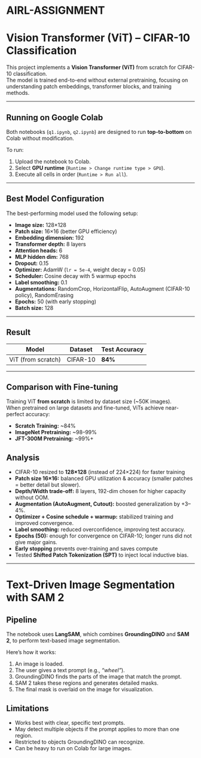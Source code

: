 # AIRL-ASSIGNMENT

# Vision Transformer (ViT) – CIFAR-10 Classification

This project implements a **Vision Transformer (ViT)** from scratch for CIFAR-10 classification.  
The model is trained end-to-end without external pretraining, focusing on understanding patch embeddings, transformer blocks, and training methods.  

---

## Running on Google Colab
Both notebooks (`q1.ipynb`, `q2.ipynb`) are designed to run **top-to-bottom** on Colab without modification.  

To run:
1. Upload the notebook to Colab.
2. Select **GPU runtime** (`Runtime > Change runtime type > GPU`).
3. Execute all cells in order (`Runtime > Run all`).

---

## Best Model Configuration
The best-performing model used the following setup:

- **Image size:** 128×128  
- **Patch size:** 16×16 (better GPU efficiency)  
- **Embedding dimension:** 192  
- **Transformer depth:** 8 layers  
- **Attention heads:** 6  
- **MLP hidden dim:** 768  
- **Dropout:** 0.15  
- **Optimizer:** AdamW (`lr = 5e-4`, weight decay = 0.05)  
- **Scheduler:** Cosine decay with 5 warmup epochs  
- **Label smoothing:** 0.1  
- **Augmentations:** RandomCrop, HorizontalFlip, AutoAugment (CIFAR-10 policy), RandomErasing  
- **Epochs:** 50 (with early stopping)  
- **Batch size:** 128  

---

## Result
| Model              | Dataset   | Test Accuracy |
|--------------------|-----------|---------------|
| ViT (from scratch) | CIFAR-10  | **84%** |

---

## Comparison with Fine-tuning
Training ViT **from scratch** is limited by dataset size (~50K images).  
When pretrained on large datasets and fine-tuned, ViTs achieve near-perfect accuracy:

- **Scratch Training:** ~84%  
- **ImageNet Pretraining:** ~98–99%  
- **JFT-300M Pretraining:** ~99%+  

## Analysis
- CIFAR-10 resized to **128×128** (instead of 224×224) for faster training
- **Patch size 16×16:** balanced GPU utilization & accuracy (smaller patches = better detail but slower).  
- **Depth/Width trade-off:** 8 layers, 192-dim chosen for higher capacity without OOM.  
- **Augmentation (AutoAugment, Cutout):** boosted generalization by +3–4%.  
- **Optimizer + Cosine schedule + warmup:** stabilized training and improved convergence.  
- **Label smoothing:** reduced overconfidence, improving test accuracy.  
- **Epochs (50):** enough for convergence on CIFAR-10; longer runs did not give major gains.
- **Early stopping** prevents over-training and saves compute
- Tested **Shifted Patch Tokenization (SPT)** to inject local inductive bias.
---

# Text-Driven Image Segmentation with SAM 2 

## Pipeline

The notebook uses **LangSAM**, which combines **GroundingDINO** and **SAM 2**, to perform text-based image segmentation.

Here’s how it works:

1. An image is loaded.
2. The user gives a text prompt (e.g., *“wheel”*).
3. GroundingDINO finds the parts of the image that match the prompt.
4. SAM 2 takes these regions and generates detailed masks.
5. The final mask is overlaid on the image for visualization.

## Limitations

* Works best with clear, specific text prompts.
* May detect multiple objects if the prompt applies to more than one region.
* Restricted to objects GroundingDINO can recognize.
* Can be heavy to run on Colab for large images.

